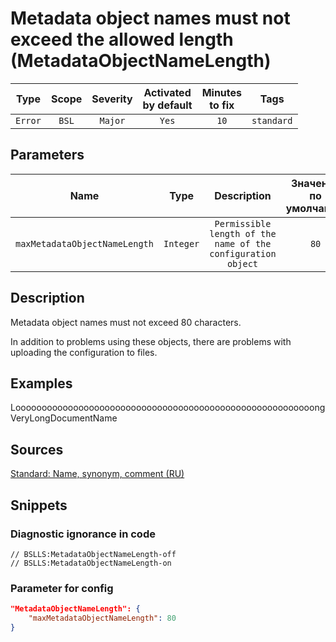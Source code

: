 # Metadata object names must not exceed the allowed length (MetadataObjectNameLength)

|  Type   | Scope | Severity | Activated<br>by default | Minutes<br>to fix |    Tags    |
|:-------:|:-----:|:--------:|:-----------------------------:|:-----------------------:|:----------:|
| `Error` | `BSL` | `Major`  |             `Yes`             |          `10`           | `standard` |

## Parameters


|             Name              |   Type    |                         Description                          | Значение<br>по умолчанию |
|:-----------------------------:|:---------:|:------------------------------------------------------------:|:------------------------------:|
| `maxMetadataObjectNameLength` | `Integer` | `Permissible length of the name of the configuration object` |              `80`              |
<!-- Блоки выше заполняются автоматически, не трогать -->
## Description
<!-- Описание диагностики заполняется вручную. Необходимо понятным языком описать смысл и схему работу -->

Metadata object names must not exceed 80 characters.

In addition to problems using these objects, there are problems with uploading the configuration to files.

## Examples

LooooooooooooooooooooooooooooooooooooooooooooooooooooooooongVeryLongDocumentName

## Sources
<!-- Необходимо указывать ссылки на все источники, из которых почерпнута информация для создания диагностики -->

[Standard: Name, synonym, comment (RU)](https://its.1c.ru/db/v8std#content:474:hdoc:2.3)

## Snippets

<!-- Блоки ниже заполняются автоматически, не трогать -->
### Diagnostic ignorance in code

```bsl
// BSLLS:MetadataObjectNameLength-off
// BSLLS:MetadataObjectNameLength-on
```

### Parameter for config

```json
"MetadataObjectNameLength": {
    "maxMetadataObjectNameLength": 80
}
```

